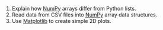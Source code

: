 <!---
Learning goals for Data Exploration with Python lesson of UBC-EOAS Sep-2013 bootcamp
-->

1. Explain how [NumPy][numpy] arrays differ from Python lists.
2. Read data from CSV files into [NumPy][numpy] array data structures.
3. Use [Matplotlib][matplotlib] to create simple 2D plots.

[numpy]: http://numpy.scipy.org/
[matplotlib]: http://matplotlib.org/

